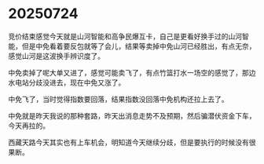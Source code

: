 # 20250724

竞价结束感觉今天就是山河智能和高争民爆互卡，自己是更看好换手过的山河智能，但是中免看着要反包就等了会儿，结果等卖掉中免山河已经胜出，有点无奈，感觉山河是这波换手辨识度了。

中免卖掉了呢大单又进了，感觉可能卖飞了，有点竹篮打水一场空的感觉了，那边水电站分歧没进去，现在中免又涨了。

中免飞了，当时觉得指数要回落，结果指数没回落中免机构还拉上去了。

中免就是昨天我说的那种套路，昨天出消息走势不及预期，然后骗潜伏资金下车，今天再拉的。

西藏天路今天其实也有上车机会，明知道今天继续分歧，但是要执行的时候没有很果断。
